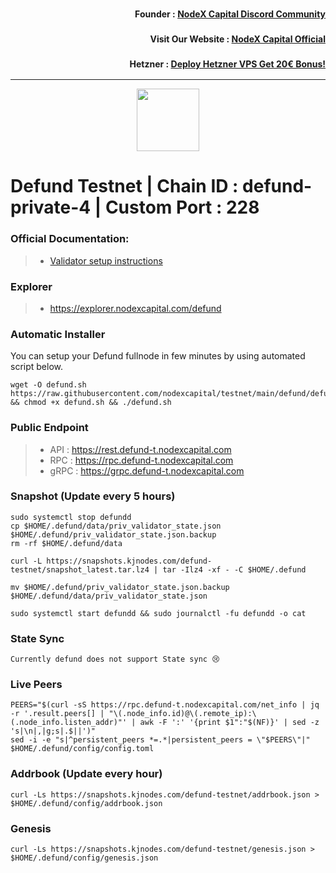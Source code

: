 <h3><p style="font-size:14px" align="right">Founder :
<a href="https://discord.gg/bDUAwZhqBb" target="_blank">NodeX Capital Discord Community</a></p></h3>
<h3><p style="font-size:14px" align="right">Visit Our Website :
<a href="https://nodexcapital.com" target="_blank">NodeX Capital Official</a></p></h3>
<h3><p style="font-size:14px" align="right">Hetzner :
<a href="https://hetzner.cloud/?ref=bMTVi7dcwSgA" target="_blank">Deploy Hetzner VPS Get 20€ Bonus!</a></h3>
<hr>

<p align="center">
  <img height="100" height="auto" src="https://user-images.githubusercontent.com/50621007/171904810-664af00a-e78a-4602-b66b-20bfd874fa82.png">
</p>

# Defund Testnet | Chain ID : defund-private-4 | Custom Port : 228

### Official Documentation:
>- [Validator setup instructions](https://github.com/defund-labs/defund/blob/main/testnet/private/validators.md)


### Explorer
>- https://explorer.nodexcapital.com/defund

### Automatic Installer
You can setup your Defund fullnode in few minutes by using automated script below.
```
wget -O defund.sh https://raw.githubusercontent.com/nodexcapital/testnet/main/defund/defund.sh && chmod +x defund.sh && ./defund.sh
```
### Public Endpoint

>- API : https://rest.defund-t.nodexcapital.com
>- RPC : https://rpc.defund-t.nodexcapital.com
>- gRPC : https://grpc.defund-t.nodexcapital.com

### Snapshot (Update every 5 hours)
```
sudo systemctl stop defundd
cp $HOME/.defund/data/priv_validator_state.json $HOME/.defund/priv_validator_state.json.backup
rm -rf $HOME/.defund/data

curl -L https://snapshots.kjnodes.com/defund-testnet/snapshot_latest.tar.lz4 | tar -Ilz4 -xf - -C $HOME/.defund

mv $HOME/.defund/priv_validator_state.json.backup $HOME/.defund/data/priv_validator_state.json

sudo systemctl start defundd && sudo journalctl -fu defundd -o cat
```

### State Sync
```
Currently defund does not support State sync 😢
```

### Live Peers
```
PEERS="$(curl -sS https://rpc.defund-t.nodexcapital.com/net_info | jq -r '.result.peers[] | "\(.node_info.id)@\(.remote_ip):\(.node_info.listen_addr)"' | awk -F ':' '{print $1":"$(NF)}' | sed -z 's|\n|,|g;s|.$||')"
sed -i -e "s|^persistent_peers *=.*|persistent_peers = \"$PEERS\"|" $HOME/.defund/config/config.toml
```
### Addrbook (Update every hour)
```
curl -Ls https://snapshots.kjnodes.com/defund-testnet/addrbook.json > $HOME/.defund/config/addrbook.json
```
### Genesis
```
curl -Ls https://snapshots.kjnodes.com/defund-testnet/genesis.json > $HOME/.defund/config/genesis.json
```
